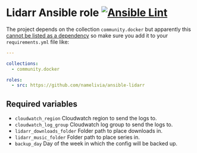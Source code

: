 # Lidarr Ansible role [![Ansible Lint](https://github.com/namelivia/ansible-lidarr/actions/workflows/ansible-lint.yml/badge.svg)](https://github.com/namelivia/ansible-lidarr/actions/workflows/ansible-lint.yml)

The project depends on the collection `community.docker` but apparently this [cannot be listed as a dependency](https://github.com/ansible/ansible/issues/62847) so make sure you add it to your `requirements.yml` file like:

```yml
---

collections:
  - community.docker

roles:
  - src: https://github.com/namelivia/ansible-lidarr
```

## Required variables
 - `cloudwatch_region` Cloudwatch region to send the logs to.
 - `cloudwatch_log_group` Cloudwatch log group to send the logs to.
 - `lidarr_downloads_folder` Folder path to place downloads in.
 - `lidarr_music_folder` Folder path to place series in.
 - `backup_day` Day of the week in which the config will be backed up.
